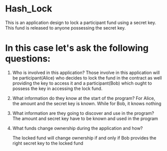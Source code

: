 # Hash_Lock

This is an application design to lock a participant fund using a secret key. This fund is released to anyone possessing the
secret key.

# In this case let's ask the following questions:

1. Who is involved in this application?
 Those involve in this application will be participant(Alice) who decides to lock the fund in the contract as well providing the key to
  access it and a participant(Bob) which ought to possess the key in accessing the lock fund.

2. What information do they know at the start of the program?
  For Alice, the amount and the secret key is known. While for Bob, it knows nothing

3. What information are they going to discover and use in the program?
  The amount and secret key have to be known and used in the program

4. What funds change ownership during the application and how?
   
   The locked fund will change ownership if and only if Bob provides the right secret key to the locked fund
   